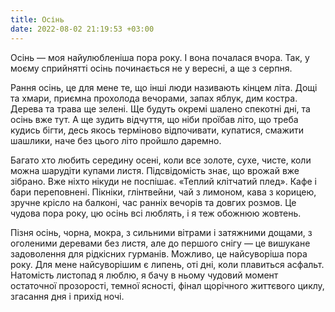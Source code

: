 ```yaml
---
title: Осінь
date: 2022-08-02 21:19:53 +03:00
---
```


Осінь — моя найулюбленіша пора року. І вона почалася вчора. Так, у моєму сприйнятті осінь починається не у вересні, а ще з серпня.

Рання осінь, це для мене те, що інші люди називають кінцем літа. Дощі та хмари, приємна прохолода вечорами, запах яблук, дим костра. Дерева та трава ще зелені. Ще будуть окремі шалено спекотні дні, та осінь вже тут. А ще зудить відчуття, що ніби проїбав літо, що треба кудись бігти, десь якось терміново відпочивати, купатися, смажити шашлики, наче без цього літо пройшло даремно.

Багато хто любить середину осені, коли все золоте, сухе, чисте, коли можна шарудіти купами листя. Підсвідомість знає, що врожай вже зібрано. Вже ніхто нікуди не поспішає. «Теплий клітчатий плед». Кафе і бари переповнені. Пікніки, глінтвейни, чай з лимоном, кава з корицею, зручне крісло на балконі, час ранніх вечорів та довгих розмов. Це чудова пора року, цю осінь всі люблять, і я теж обожнюю жовтень.

Пізня осінь, чорна, мокра, з сильними вітрами і затяжними дощами, з оголеними деревами без листя, але до першого снігу — це вишукане задоволення для рідкісних гурманів. Можливо, це найсуворіша пора року. Для мене найсуворішим є липень, оті дні, коли плавиться асфальт. Натомість листопад я люблю, я бачу в ньому чудовий момент остаточної прозорості, темної ясності, фінал щорічного життєвого циклу, згасання дня і прихід ночі.
